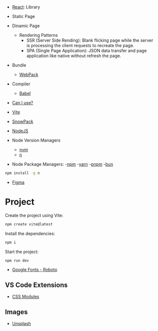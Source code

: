

- [React](https://react.dev/): Library

- Static Page
- Dinamic Page
  - Rendering Patterns
    - SSR (Server Side Rending): Blank flicking page while the server is processing the client requests to recreate the page.
    - SPA (Single Page Application): JSON data transfer and page application like native without refresh the page.

- Bundle
  - [WebPack](https://webpack.js.org/)

- Compiler
  - [Babel](https://babeljs.io/)

- [Can I use?](https://caniuse.com/)

- [Vite](https://vitejs.dev/)

- [SnowPack](https://www.snowpack.dev/)

- [NodeJS](https://nodejs.org/)

- Node Version Managers
  - [nvm]()
  - [n](https://github.com/tj/n)

- Node Package Managers:
  -[npm](https://www.npmjs.com/)
  -[yarn](https://yarnpkg.com/)
  -[pnpm]()
  -[bun]()

```sh
npm install -g n
```

- [Figma](https://www.figma.com/design/wHKaat7bsKFd2cBYcptapR/Ignite-Feed?node-id=0-1&t=7xhRvvkVYsoZ55RG-0)


# Project

Create the project using Vite:
```sh
npm create vite@latest
```

Install the dependencies:
```sh
npm i
```

Start the project:
```sh
npm run dev
```

- [Google Fonts - Roboto](https://fonts.google.com/selection/embed)

## VS Code Extensions
- [CSS Modules](https://marketplace.visualstudio.com/items?itemName=clinyong.vscode-css-modules)

## Images
- [Unsplash](https://unsplash.com/pt-br)